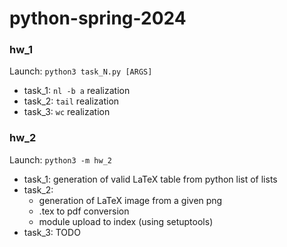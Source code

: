 # python-spring-2024

### hw_1

Launch: `python3 task_N.py [ARGS]`

- task_1: `nl -b a` realization
- task_2: `tail` realization
- task_3: `wc` realization

### hw_2

Launch: `python3 -m hw_2`

- task_1: generation of valid LaTeX table from python list of lists
- task_2: 
  - generation of LaTeX image from a given png
  - .tex to pdf conversion
  - module upload to index (using setuptools)
- task_3: TODO